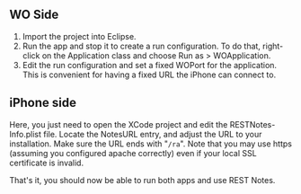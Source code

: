 ## WO Side ##

  1. Import the project into Eclipse.
  1. Run the app and stop it to create a run configuration. To do that, right-click on the Application class and choose Run as > WOApplication.
  1. Edit the run configuration and set a fixed WOPort for the application. This is convenient for having a fixed URL the iPhone can connect to.

## iPhone side ##

Here, you just need to open the XCode project and edit the RESTNotes-Info.plist file. Locate the NotesURL entry, and adjust the URL to your installation. Make sure the URL ends with "`/ra`". Note that you may use https (assuming you configured apache correctly) even if your local SSL certificate is invalid.

That's it, you should now be able to run both apps and use REST Notes.